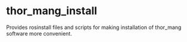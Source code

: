 # thor_mang_install

Provides rosinstall files and scripts for making installation of thor_mang software more convenient.
